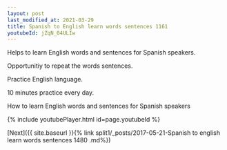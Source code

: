 ```yaml
---
layout: post
last_modified_at: 2021-03-29
title: Spanish to English learn words sentences 1161 
youtubeId: jZqN_04ULIw
---
```

 
 
Helps to learn English words and sentences for Spanish speakers.

Opportunitiy to repeat the words sentences. 

Practice English language. 
 
10 minutes practice every day. 
 
How to learn English words and sentences for Spanish speakers 
 
{% include youtubePlayer.html id=page.youtubeId %}
 
 
[Next]({{ site.baseurl }}{% link  split1/_posts/2017-05-21-Spanish to english learn words sentences 1480 .md%})
 
